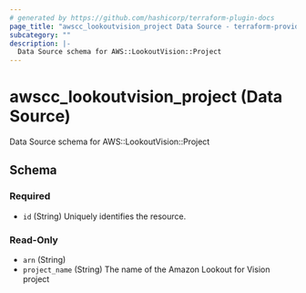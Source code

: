 ```yaml
---
# generated by https://github.com/hashicorp/terraform-plugin-docs
page_title: "awscc_lookoutvision_project Data Source - terraform-provider-awscc"
subcategory: ""
description: |-
  Data Source schema for AWS::LookoutVision::Project
---
```


# awscc_lookoutvision_project (Data Source)

Data Source schema for AWS::LookoutVision::Project



<!-- schema generated by tfplugindocs -->
## Schema

### Required

- `id` (String) Uniquely identifies the resource.

### Read-Only

- `arn` (String)
- `project_name` (String) The name of the Amazon Lookout for Vision project


